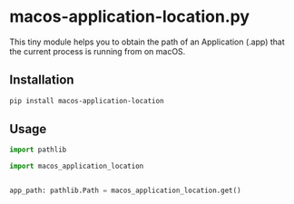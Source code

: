 # macos-application-location.py

This tiny module helps you to obtain the path of an Application (.app) that the current process is running from on macOS.

## Installation

```sh
pip install macos-application-location
```

## Usage

```py
import pathlib

import macos_application_location


app_path: pathlib.Path = macos_application_location.get()
```
